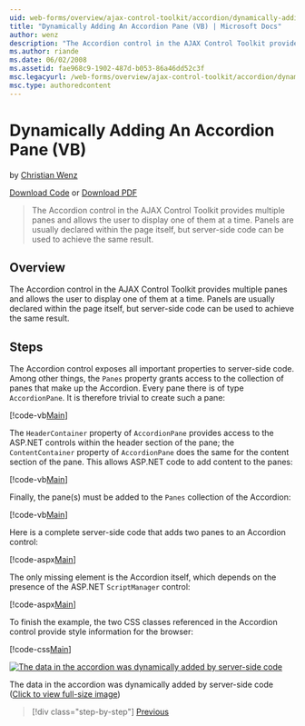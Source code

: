 ```yaml
---
uid: web-forms/overview/ajax-control-toolkit/accordion/dynamically-adding-an-accordion-pane-vb
title: "Dynamically Adding An Accordion Pane (VB) | Microsoft Docs"
author: wenz
description: "The Accordion control in the AJAX Control Toolkit provides multiple panes and allows the user to display one of them at a time. Panels are usually declared w..."
ms.author: riande
ms.date: 06/02/2008
ms.assetid: fae968c9-1902-487d-b053-86a46dd52c3f
msc.legacyurl: /web-forms/overview/ajax-control-toolkit/accordion/dynamically-adding-an-accordion-pane-vb
msc.type: authoredcontent
---
```

# Dynamically Adding An Accordion Pane (VB)

by [Christian Wenz](https://github.com/wenz)

[Download Code](http://download.microsoft.com/download/5/6/d/56d50cef-2011-4c8f-9891-7edc6dc57df9/Accordion2.vb.zip) or [Download PDF](http://download.microsoft.com/download/6/7/1/6718d452-ff89-4d3f-a90e-c74ec2d636a3/accordion2VB.pdf)

> The Accordion control in the AJAX Control Toolkit provides multiple panes and allows the user to display one of them at a time. Panels are usually declared within the page itself, but server-side code can be used to achieve the same result.


## Overview

The Accordion control in the AJAX Control Toolkit provides multiple panes and allows the user to display one of them at a time. Panels are usually declared within the page itself, but server-side code can be used to achieve the same result.

## Steps

The Accordion control exposes all important properties to server-side code. Among other things, the `Panes` property grants access to the collection of panes that make up the Accordion. Every pane there is of type `AccordionPane`. It is therefore trivial to create such a pane:

[!code-vb[Main](dynamically-adding-an-accordion-pane-vb/samples/sample1.vb)]

The `HeaderContainer` property of `AccordionPane` provides access to the ASP.NET controls within the header section of the pane; the `ContentContainer` property of `AccordionPane` does the same for the content section of the pane. This allows ASP.NET code to add content to the panes:

[!code-vb[Main](dynamically-adding-an-accordion-pane-vb/samples/sample2.vb)]

Finally, the pane(s) must be added to the `Panes` collection of the Accordion:

[!code-vb[Main](dynamically-adding-an-accordion-pane-vb/samples/sample3.vb)]

Here is a complete server-side code that adds two panes to an Accordion control:

[!code-aspx[Main](dynamically-adding-an-accordion-pane-vb/samples/sample4.aspx)]

The only missing element is the Accordion itself, which depends on the presence of the ASP.NET `ScriptManager` control:

[!code-aspx[Main](dynamically-adding-an-accordion-pane-vb/samples/sample5.aspx)]

To finish the example, the two CSS classes referenced in the Accordion control provide style information for the browser:

[!code-css[Main](dynamically-adding-an-accordion-pane-vb/samples/sample6.css)]


[![The data in the accordion was dynamically added by server-side code](dynamically-adding-an-accordion-pane-vb/_static/image2.png)](dynamically-adding-an-accordion-pane-vb/_static/image1.png)

The data in the accordion was dynamically added by server-side code ([Click to view full-size image](dynamically-adding-an-accordion-pane-vb/_static/image3.png))

> [!div class="step-by-step"]
> [Previous](databinding-to-an-accordion-vb.md)
